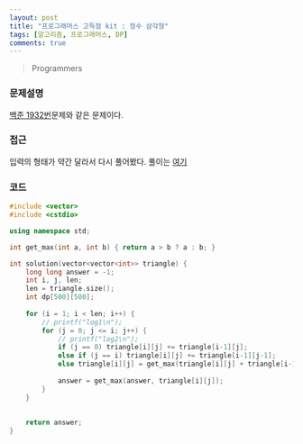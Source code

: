 ```yaml
---
layout: post
title: "프로그래머스 고득점 kit : 정수 삼각형"
tags: [알고리즘, 프로그래머스, DP]
comments: true
---
```


> Programmers  

### 문제설명  
[백준 1932번](https://www.acmicpc.net/problem/1932)문제와 같은 문제이다.  

### 접근  
입력의 형태가 약간 달라서 다시 풀어봤다. 풀이는 [여기](https://sihyungyou.github.io/baekjoon-1932/)  

### 코드  
~~~c++
#include <vector>
#include <cstdio>

using namespace std;

int get_max(int a, int b) { return a > b ? a : b; }

int solution(vector<vector<int>> triangle) {
    long long answer = -1;
    int i, j, len;
    len = triangle.size();
    int dp[500][500];
    
    for (i = 1; i < len; i++) {
        // printf("log1\n");
        for (j = 0; j <= i; j++) {
            // printf("log2\n");
            if (j == 0) triangle[i][j] += triangle[i-1][j];
            else if (j == i) triangle[i][j] += triangle[i-1][j-1];
            else triangle[i][j] = get_max(triangle[i][j] + triangle[i-1][j-1], triangle[i][j] + triangle[i-1][j]);
            
            answer = get_max(answer, triangle[i][j]);
        }
    }
    
    
    return answer;
}
~~~